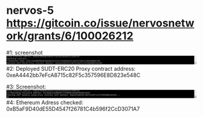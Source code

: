 # nervos-5 https://gitcoin.co/issue/nervosnetwork/grants/6/100026212
#1: screenshot ![img](https://github.com/Azmora/nervos-5/blob/7627451130766476c70650538c167071755a4809/console_deplyed_contract_nervos5.PNG)
#2: Deployed SUDT-ERC20 Proxy contract address: 0xeA4442bb7eFcA8715c82F5c357596E8D823e548C

#3: Screenshot: ![img](https://github.com/Azmora/nervos-5/blob/7627451130766476c70650538c167071755a4809/screenshot_usdt_balance_nervos5.PNG)
#4: Ethereum Adress checked: 0xB5aF9D40dE55D4547f26781C4b596f2CcD3071A7
